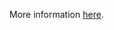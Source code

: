 More information [here](https://docs.prismacloud.io/en/enterprise-edition/policy-reference/azure-policies/azure-general-policies/azr-general-186).

